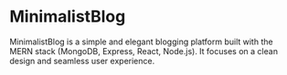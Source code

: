 # MinimalistBlog
 MinimalistBlog is a simple and elegant blogging platform built with the MERN stack (MongoDB, Express, React, Node.js). It focuses on a clean design and seamless user experience.
